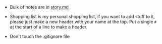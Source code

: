-   Bulk of notes are in [story.md](https://github.com/DragonGawain/dndNotes/blob/main/story.md)

-   Shopping list is my personal shopping list, if you want to add stuff to it, please just make a new header with your name at the top. Put a single `#` at the start of a line to make a header.

-   Don't touch the .gitignore file
